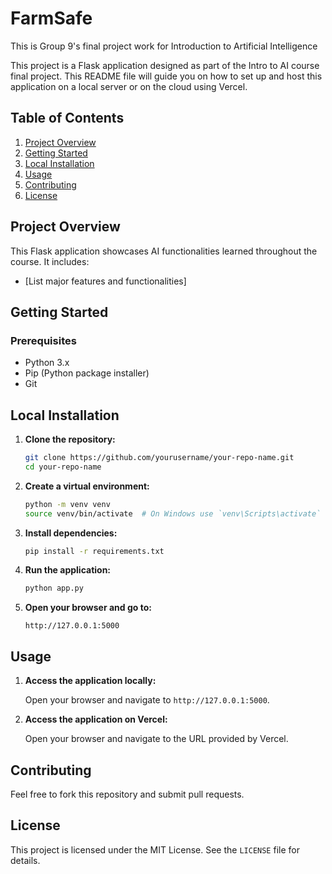 # FarmSafe
This is Group 9's final project work for Introduction to Artificial Intelligence

This project is a Flask application designed as part of the Intro to AI course final project. This README file will guide you on how to set up and host this application on a local server or on the cloud using Vercel.

## Table of Contents

1. [Project Overview](#project-overview)
2. [Getting Started](#getting-started)
3. [Local Installation](#local-installation)
4. [Usage](#usage)
5. [Contributing](#contributing)
6. [License](#license)

## Project Overview

This Flask application showcases AI functionalities learned throughout the course. It includes:

- [List major features and functionalities]

## Getting Started

### Prerequisites

- Python 3.x
- Pip (Python package installer)
- Git

## Local Installation

1. **Clone the repository:**

    ```sh
    git clone https://github.com/yourusername/your-repo-name.git
    cd your-repo-name
    ```

2. **Create a virtual environment:**

    ```sh
    python -m venv venv
    source venv/bin/activate  # On Windows use `venv\Scripts\activate`
    ```

3. **Install dependencies:**

    ```sh
    pip install -r requirements.txt
    ```

4. **Run the application:**

    ```sh
    python app.py
    ```

5. **Open your browser and go to:**

    ```
    http://127.0.0.1:5000
    ```

## Usage

1. **Access the application locally:**

    Open your browser and navigate to `http://127.0.0.1:5000`.

2. **Access the application on Vercel:**

    Open your browser and navigate to the URL provided by Vercel.

## Contributing

Feel free to fork this repository and submit pull requests.

## License

This project is licensed under the MIT License. See the `LICENSE` file for details.

